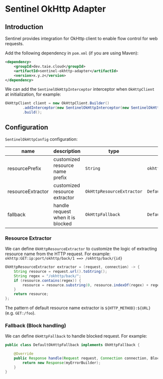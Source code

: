 # Sentinel OkHttp Adapter

## Introduction

Sentinel provides integration for OkHttp client to enable flow control for web requests.

Add the following dependency in `pom.xml` (if you are using Maven):

```xml
<dependency>
    <groupId>dev.taie.cloud</groupId>
    <artifactId>sentinel-okhttp-adapter</artifactId>
    <version>x.y.z</version>
</dependency>
```

We can add the `SentinelOkHttpInterceptor` interceptor when `OkHttpClient` at initialization, for example:

```java
OkHttpClient client = new OkHttpClient.Builder()
        .addInterceptor(new SentinelOkHttpInterceptor(new SentinelOkHttpConfig()))
        .build();
```

## Configuration

`SentinelOkHttpConfig` configuration:

| name | description | type | default value |
|------|------------|------|-------|
| resourcePrefix | customized resource name prefix | `String` | `okhttp:` |
| resourceExtractor | customized resource extractor | `OkHttpResourceExtractor` | `DefaultOkHttpResourceExtractor` |
| fallback | handle request when it is blocked | `OkHttpFallback` | `DefaultOkHttpFallback` |

### Resource Extractor

We can define `OkHttpResourceExtractor` to customize the logic of extracting resource name from the HTTP request.
For example: `okhttp:GET:ip:port/okhttp/back/1 ==> /okhttp/back/{id}`

```java
OkHttpResourceExtractor extractor = (request, connection) -> {
    String resource = request.url().toString();
    String regex = "/okhttp/back/";
    if (resource.contains(regex)) {
        resource = resource.substring(0, resource.indexOf(regex) + regex.length()) + "{id}";
    }
    return resource;
};
```

The pattern of default resource name extractor is `${HTTP_METHOD}:${URL}` (e.g. `GET:/foo`).

### Fallback (Block handling)

We can define `OkHttpFallback` to handle blocked request. For example:

```java
public class DefaultOkHttpFallback implements OkHttpFallback {

    @Override
    public Response handle(Request request, Connection connection, BlockException e) {
        return new Response(myErrorBuilder);
    }
}
```
